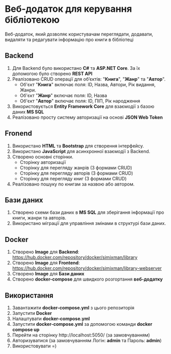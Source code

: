 # Веб-додаток для керування бібліотекою

Веб-додаток, який дозволяє користувачам переглядати, додавати, видаляти та редагувати інформацію про книги в бібліотеці

## Backend

1. Для Backend було використано **C#** та **ASP.NET Core**. За їх допомогою було створено **REST API**
2. Реалізовано CRUD операції для об’єктів: "**Книга**", "**Жанр**" та "**Автор**". 
    - Об'єкт "**Книга**" включає поля: ID, Назва, Автори, Рік видання, Жанри.
    - Об'єкт "**Жанр**" включає поля: ID, Назва
    - Об'єкт "**Автор**" включає поля: ID, ПІП, Рік народження
3. Використовується **Entity Framework Core** для взаємодії з базою даних **MS SQL**
4. Реалізовано просту систему авторизації на основі **JSON Web Token**

## Fronend

1. Використано **HTML** та **Bootstrap** для створення інтерфейсу.
2. Використано **JavaScript** для асинхронної взаємодії з Backend.
3. Створено основні сторінки.
    - Сторінку авторизації
    - Сторінку для перегляду жанрів (З формами CRUD)
    - Сторінку для перегляду авторів (З формами CRUD)
    - Сторінку для перегляду книг (З формами CRUD)
4. Реалізовано пошуку по книгам за назвою або автором.

## Бази даних

1. Створено схеми бази даних в **MS SQL** для зберігання інформації про книги, жанри та авторів.
2. Використано міграції для управління змінами в структурі бази даних.

## Docker

1. Створено **Image** для **Backend**: https://hub.docker.com/repository/docker/simixman/library
2. Створено **Image** для **Frontend**: https://hub.docker.com/repository/docker/simixman/library-webserver
3. Створено **Image** для **Бази даних**
4. Створено **docker-compose** для швидкого розгортання **веб-додатку**

## Використання

1. Завантажити **docker-compose.yml** з цього репозиторія
2. Запустити **Docker**
3. Налаштувати **docker-compose.yml**
4. Запустити **docker-compose.yml** за допомогою команди **docker compose up**
5. Перейти на сторінку http://localhost:5050/ (за замовчуванням)
6. Авторизуватися (за замовчуванням Логін: **admin** та Пароль: **admin**)
7. Використовувати =)